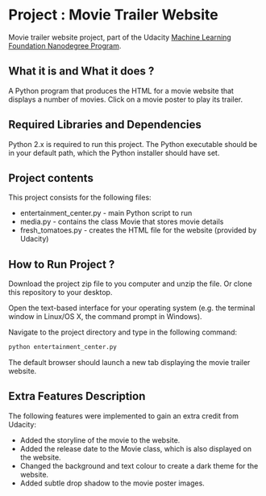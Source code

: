 # Project : Movie Trailer Website

Movie trailer website project, part of the Udacity [Machine Learning Foundation Nanodegree Program](https://in.udacity.com/course/machine-learning-engineer-nanodegree--nd009-infn).

## What it is and What it does ?

A Python program that produces the HTML for a movie website that displays
a number of movies. Click on a movie poster to play its trailer.

## Required Libraries and Dependencies

Python 2.x is required to run this project. The Python executable should be in
your default path, which the Python installer should have set.

## Project contents

This project consists for the following files:

* entertainment_center.py - main Python script to run
* media.py - contains the class Movie that stores movie details
* fresh_tomatoes.py - creates the HTML file for the website (provided by Udacity)

## How to Run Project ?

Download the project zip file to you computer and unzip the file. Or clone this
repository to your desktop.

Open the text-based interface for your operating system (e.g. the terminal
window in Linux/OS X, the command prompt in Windows).

Navigate to the project directory and type in the following command:

```bash
python entertainment_center.py
```

The default browser should launch a new tab displaying the movie trailer website.

## Extra Features Description

The following features were implemented to gain an extra credit from Udacity:

* Added the storyline of the movie to the website.
* Added the release date to the Movie class, which is also displayed on the website.
* Changed the background and text colour to create a dark theme for the website.
* Added subtle drop shadow to the movie poster images.
